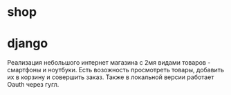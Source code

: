 # shop
# django
Реализация небольшого интернет магазина с 2мя видами товаров - смартфоны и ноутбуки. Есть возожность просмотреть товары, добавить их в корзину и совершить заказ. Также в локальной версии работает Oauth через гугл.
